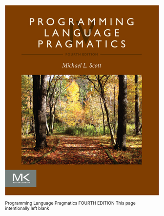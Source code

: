 

![Uncaptioned Image page 1 xref 5628](images/page_1_img_5628.jpeg)

Programming Language Pragmatics
FOURTH EDITION
This page intentionally left blank
